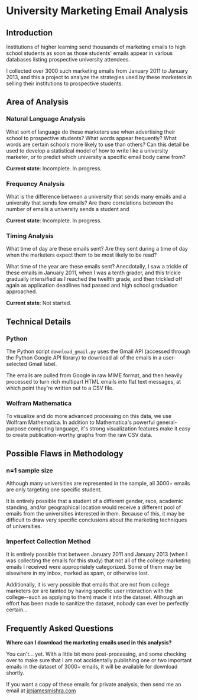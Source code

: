 # University Marketing Email Analysis

## Introduction
Institutions of higher learning send thousands of marketing emails to high
school students as soon as those students' emails appear in various
databases listing prospective university attendees.

I collected over 3000 such marketing emails from January 2011 to January
2013, and this a project to analyze the strategies used by
these marketers in selling their institutions to prospective
students.

## Area of Analysis

### Natural Language Analysis

What sort of language do these marketers use when advertising their
school to prospective students? What words appear frequently?
What words are certain schools more likely to use than others?
Can this detail be used to develop a statistical model
of how to write like a university marketer, or to predict
which university a specific email body came from?

**Current state**: Incomplete. In progress.

### Frequency Analysis

What is the difference between a university that sends many
emails and a university that sends few emails? Are there
correlations between the number of emails a university sends
a student and 

**Current state**: Incomplete. In progress.

### Timing Analysis

What time of day are these emails sent? Are they sent during a time
of day when the marketers expect them to be most likely to be read?

What time of the year are these emails sent? Anecdotally, I saw
a trickle of these emails in January 2011, when I was a tenth
grader, and this trickle gradually intensified as I reached
the twelfth grade, and then trickled off again as application
deadlines had passed and high school graduation approached.

**Current state**: Not started.


## Technical Details

### Python

The Python script `download_gmail.py` uses the Gmail API
(accessed through the Python Google API library) to download
all of the emails in a user-selected Gmail label.

The emails are pulled from Google in raw MIME format,
and then heavily processed to turn rich multipart HTML
emails into flat text messages, at which point they're
written out to a CSV file.

### Wolfram Mathematica

To visualize and do more advanced processing on this
data, we use Wolfram Mathematica. In addition to
Mathematica's powerful general-purpose computing
language, it's strong visualization features make
it easy to create publication-worthy graphs
from the raw CSV data.

## Possible Flaws in Methodology

### n=1 sample size
Although many universities are represented in the sample,
all 3000+ emails are only targeting one specific student.

It is entirely possible that a student of a different gender,
race, academic standing, and/or geographical location would
receive a different pool of emails from the universities
interested in them. Because of this, it may be difficult
to draw very specific conclusions about the marketing
techniques of universities.

### Imperfect Collection Method

It is entirely possible that between January 2011 and January 2013
(when I was collecting the emails for this study) that not all 
of the college marketing emails I received were appropriately
categorized. Some of them may be elsewhere in my inbox, marked as
spam, or otherwise lost.

Additionally, it is very possible that emails that are not from
college marketers (or are tainted by having specific user interaction
with the college--such as applying to them) made it into the
dataset. Although an effort has been made to sanitize the dataset,
nobody can ever be perfectly certain...

## Frequently Asked Questions

**Where can I download the marketing emails used in this analysis?**

You can't... yet. With a little bit more post-processing, and some
checking over to make sure that I am not accidentally publishing
one or two important emails in the dataset of 3000+ emails,
it will be available for download shortly.

If you want a copy of these emails for private analysis, then
send me an email at j@jamesmishra.com
